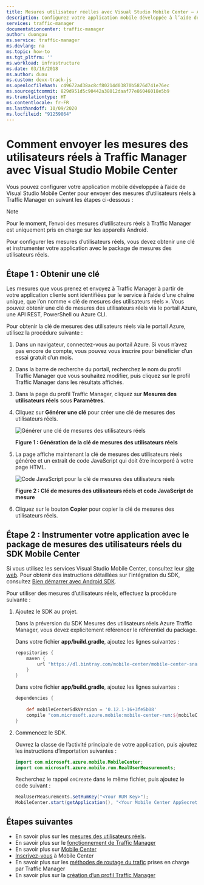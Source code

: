 ```yaml
---
title: Mesures utilisateur réelles avec Visual Studio Mobile Center – Azure Traffic Manager
description: Configurez votre application mobile développée à l’aide de Visual Studio Mobile Center pour envoyer des mesures d’utilisateurs réels à Traffic Manager.
services: traffic-manager
documentationcenter: traffic-manager
author: duongau
ms.service: traffic-manager
ms.devlang: na
ms.topic: how-to
ms.tgt_pltfrm: ''
ms.workload: infrastructure
ms.date: 03/16/2018
ms.author: duau
ms.custom: devx-track-js
ms.openlocfilehash: c49672ad38ac8cf80214d03870b5876d741e76ec
ms.sourcegitcommit: 829d951d5c90442a38012daaf77e86046018e5b9
ms.translationtype: HT
ms.contentlocale: fr-FR
ms.lasthandoff: 10/09/2020
ms.locfileid: "91259864"
---
```

# <a name="how-to-send-real-user-measurements-to-traffic-manager-with-visual-studio-mobile-center"></a>Comment envoyer les mesures des utilisateurs réels à Traffic Manager avec Visual Studio Mobile Center

Vous pouvez configurer votre application mobile développée à l’aide de Visual Studio Mobile Center pour envoyer des mesures d’utilisateurs réels à Traffic Manager en suivant les étapes ci-dessous :

>[!NOTE]
> Pour le moment, l’envoi des mesures d’utilisateurs réels à Traffic Manager est uniquement pris en charge sur les appareils Android.

Pour configurer les mesures d’utilisateurs réels, vous devez obtenir une clé et instrumenter votre application avec le package de mesures des utilisateurs réels.

## <a name="step-1-obtain-a-key"></a>Étape 1 : Obtenir une clé
    
Les mesures que vous prenez et envoyez à Traffic Manager à partir de votre application cliente sont identifiées par le service à l’aide d’une chaîne unique, que l’on nomme « clé de mesures des utilisateurs réels ». Vous pouvez obtenir une clé de mesures des utilisateurs réels via le portail Azure, une API REST, PowerShell ou Azure CLI.

Pour obtenir la clé de mesures des utilisateurs réels via le portail Azure, utilisez la procédure suivante :
1. Dans un navigateur, connectez-vous au portail Azure. Si vous n’avez pas encore de compte, vous pouvez vous inscrire pour bénéficier d’un essai gratuit d’un mois.
2. Dans la barre de recherche du portail, recherchez le nom du profil Traffic Manager que vous souhaitez modifier, puis cliquez sur le profil Traffic Manager dans les résultats affichés.
3. Dans la page du profil Traffic Manager, cliquez sur **Mesures des utilisateurs réels** sous **Paramètres**.
4. Cliquez sur **Générer une clé** pour créer une clé de mesures des utilisateurs réels.
        
   ![Générer une clé de mesures des utilisateurs réels](./media/traffic-manager-create-rum-visual-studio/generate-rum-key.png)

   **Figure 1 : Génération de la clé de mesures des utilisateurs réels**

5. La page affiche maintenant la clé de mesures des utilisateurs réels générée et un extrait de code JavaScript qui doit être incorporé à votre page HTML.
 
   ![Code JavaScript pour la clé de mesures des utilisateurs réels](./media/traffic-manager-create-rum-visual-studio/rum-key.png)

   **Figure 2 : Clé de mesures des utilisateurs réels et code JavaScript de mesure**
 
6. Cliquez sur le bouton **Copier** pour copier la clé de mesures des utilisateurs réels. 

## <a name="step-2-instrument-your-app-with-the-rum-package-of-mobile-center-sdk"></a>Étape 2 : Instrumenter votre application avec le package de mesures des utilisateurs réels du SDK Mobile Center

Si vous utilisez les services Visual Studio Mobile Center, consultez leur [site web](https://mobile.azure.com). Pour obtenir des instructions détaillées sur l’intégration du SDK, consultez [Bien démarrer avec Android SDK](https://docs.microsoft.com/mobile-center/sdk/getting-started/Android).

Pour utiliser des mesures d’utilisateurs réels, effectuez la procédure suivante :

1.  Ajoutez le SDK au projet.

    Dans la préversion du SDK Mesures des utilisateurs réels Azure Traffic Manager, vous devez explicitement référencer le référentiel du package.

    Dans votre fichier **app/build.gradle**, ajoutez les lignes suivantes :

    ```groovy
    repositories {
        maven {
            url "https://dl.bintray.com/mobile-center/mobile-center-snapshot"
        }
    }
    ```
    Dans votre fichier **app/build.gradle**, ajoutez les lignes suivantes :

    ```groovy
    dependencies {
     
        def mobileCenterSdkVersion = '0.12.1-16+3fe5b08'
        compile "com.microsoft.azure.mobile:mobile-center-rum:${mobileCenterSdkVersion}"
    }
    ```

2. Commencez le SDK.

    Ouvrez la classe de l’activité principale de votre application, puis ajoutez les instructions d’importation suivantes :

    ```java
    import com.microsoft.azure.mobile.MobileCenter;
    import com.microsoft.azure.mobile.rum.RealUserMeasurements;
    ```

    Recherchez le rappel `onCreate` dans le même fichier, puis ajoutez le code suivant :

    ```java
    RealUserMeasurements.setRumKey("<Your RUM Key>");
    MobileCenter.start(getApplication(), "<Your Mobile Center AppSecret>", RealUserMeasurements.class);
    ```

## <a name="next-steps"></a>Étapes suivantes
- En savoir plus sur les [mesures des utilisateurs réels](traffic-manager-rum-overview.md).
- En savoir plus sur le [fonctionnement de Traffic Manager](traffic-manager-overview.md)
- En savoir plus sur [Mobile Center](https://docs.microsoft.com/mobile-center/)
- [Inscrivez-vous](https://mobile.azure.com) à Mobile Center
- En savoir plus sur les [méthodes de routage du trafic](traffic-manager-routing-methods.md) prises en charge par Traffic Manager
- En savoir plus sur la [création d’un profil Traffic Manager](traffic-manager-create-profile.md)


